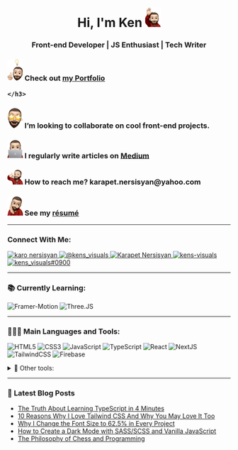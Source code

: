 <h1 align="center">Hi, I'm Ken <img src="./memoji-greeting.png" alt="my memoji" width="35"/></h1>
<h3 align="center">Front-end Developer | JS Enthusiast | Tech Writer</h3>

<div>
    <h3>
        <img src="./memoji-working.png" alt="my memoji" width="35"/> Check out <a href="https://www.ken.engineer">my Portfolio</a>

    </h3>
</div>
<div>
    <h3>
        <img src="./memoji-collaborate.png" alt="my memoji" width="35"/> I’m looking to collaborate on cool front-end projects.
    </h3>
</div>
<div>
    <h3>
        <img src="./memoji-notebook.png" alt="my memoji" width="35"/> I regularly write articles on <a href="https://medium.com/@kens_visuals">Medium</a>
    </h3>
</div>
<div>
    <h3>
        <img src="./memoji-contactme.png" alt="my memoji" width="35"/> How to reach me? <b>karapet.nersisyan@yahoo.com</b>
    </h3>
</div>
<div>
    <h3>
        <img src="./memoji-resume.png" alt="my memoji" width="35"/> See my <a href="https://drive.google.com/file/d/1KY0jRMqNKRCw4acLQLNf99ndeWbwC0XX/view?usp=sharing">résumé</a>
    </h3>
</div>

---

<h3 align="left">Connect With Me:</h3>

<p align="left">
    <a href="https://www.linkedin.com/in/karo-nersisyan-135118129/" target="_blank">
        <img src="https://img.shields.io/badge/linkedin-%230077B5.svg?style=for-the-badge&logo=linkedin&logoColor=white" alt="karo nersisyan" />
    </a>
    <a href="https://medium.com/@kens_visuals" target="_blank">
        <img src="https://img.shields.io/badge/Medium-12100E?style=for-the-badge&logo=medium&logoColor=white" alt="@kens_visuals" />
    </a>
    <a href="https://angel.co/u/karapet-nersisyan" target="_blank">
        <img src="https://img.shields.io/badge/AngelList-000000?style=for-the-badge&logo=AngelList&logoColor=white" alt="Karapet Nersisyan" />
    </a>
    <a href="https://codepen.io/kens-visuals" target="_blank">
        <img src="https://img.shields.io/badge/Codepen-000000?style=for-the-badge&logo=codepen&logoColor=white" alt="kens-visuals" />
    </a>
    <a href="https://discordapp.com/users/kens_visuals#0900" target="_blank">
        <img src="https://img.shields.io/badge/Discord-5865F2?style=for-the-badge&logo=discord&logoColor=white" alt="kens_visuals#0900" />
    </a>
</p>

---

<h3 align="left">📚 Currently Learning:</h3>

![Framer-Motion](https://img.shields.io/badge/Framer-black?style=for-the-badge&logo=framer&logoColor=blue) ![Three.JS](https://img.shields.io/badge/ThreeJs-black?style=for-the-badge&logo=three.js&logoColor=white)

---

<h3 align="left">👨🏻‍💻 Main Languages and Tools:</h3>

![HTML5](https://img.shields.io/badge/html5-%23E34F26.svg?style=for-the-badge&logo=html5&logoColor=white) ![CSS3](https://img.shields.io/badge/css3-%231572B6.svg?style=for-the-badge&logo=css3&logoColor=white) ![JavaScript](https://img.shields.io/badge/JavaScript-black?style=for-the-badge&logo=javascript&logoColor=%23F7DF1E) ![TypeScript](https://img.shields.io/badge/TypeScript-007ACC?style=for-the-badge&logo=typescript&logoColor=white) ![React](https://img.shields.io/badge/react-%2320232a.svg?style=for-the-badge&logo=react&logoColor=%2361DAFB) ![NextJS](https://img.shields.io/badge/next.js-000000?style=for-the-badge&logo=nextdotjs&logoColor=white) ![TailwindCSS](https://img.shields.io/badge/Tailwind_CSS-38B2AC?style=for-the-badge&logo=tailwind-css&logoColor=white) ![Firebase](https://img.shields.io/badge/firebase-ffca28?style=for-the-badge&logo=firebase&logoColor=black)

<details align="left">
    <summary>🧰 Other tools:</summary>

![redux](https://img.shields.io/badge/Redux-593D88?style=for-the-badge&logo=redux&logoColor=white) ![styled-components](https://img.shields.io/badge/styled--components-DB7093?style=for-the-badge&logo=styled-components&logoColor=white) ![SASS](https://img.shields.io/badge/SASS-hotpink.svg?style=for-the-badge&logo=SASS&logoColor=white) ![Git](https://img.shields.io/badge/git-%23F05033.svg?style=for-the-badge&logo=git&logoColor=white) ![GitHub](https://img.shields.io/badge/github-%23121011.svg?style=for-the-badge&logo=github&logoColor=white) ![Jest](https://img.shields.io/badge/-jest-%23C21325?style=for-the-badge&logo=jest&logoColor=white) ![Figma](https://img.shields.io/badge/figma-%23F24E1E.svg?style=for-the-badge&logo=figma&logoColor=white) ![Adobe XD](https://img.shields.io/badge/Adobe%20XD-470137?style=for-the-badge&logo=Adobe%20XD&logoColor=#FF61F6) ![Bootstrap](https://img.shields.io/badge/bootstrap-%23563D7C.svg?style=for-the-badge&logo=bootstrap&logoColor=white) ![NPM](https://img.shields.io/badge/NPM-%23000000.svg?style=for-the-badge&logo=npm&logoColor=white) ![Visual Studio Code](https://img.shields.io/badge/Visual%20Studio%20Code-0078d7.svg?style=for-the-badge&logo=visual-studio-code&logoColor=white) ![Markdown](https://img.shields.io/badge/markdown-%23000000.svg?style=for-the-badge&logo=markdown&logoColor=white) ![Babel](https://img.shields.io/badge/Babel-F9DC3e?style=for-the-badge&logo=babel&logoColor=black) ![ESLint](https://img.shields.io/badge/ESLint-4B3263?style=for-the-badge&logo=eslint&logoColor=white) ![Material-UI](https://img.shields.io/badge/Material%20UI-007FFF?style=for-the-badge&logo=mui&logoColor=white) ![Git Kraken](https://img.shields.io/badge/GitKraken-179287?style=for-the-badge&logo=GitKraken&logoColor=white) ![React Router](https://img.shields.io/badge/React_Router-CA4245?style=for-the-badge&logo=react-router&logoColor=white) ![Notion](https://img.shields.io/badge/Notion-000000?style=for-the-badge&logo=notion&logoColor=white)

</details>

---

### 📓 Latest Blog Posts

<!-- BLOG-POST-LIST:START -->
- [The Truth About Learning TypeScript in 4 Minutes](https://javascript.plainenglish.io/the-truth-about-learning-typescript-in-4-minutes-c1cfe380b7d?source=rss-67e5d23d8b5------2)
- [10 Reasons Why I Love Tailwind CSS And Why You May Love It Too](https://javascript.plainenglish.io/10-reasons-why-i-love-tailwind-css-and-why-you-may-love-it-too-43b7738558ca?source=rss-67e5d23d8b5------2)
- [Why I Change the Font Size to 62.5% in Every Project](https://javascript.plainenglish.io/why-i-change-the-font-size-to-62-5-in-every-project-45c5ff785fb5?source=rss-67e5d23d8b5------2)
- [How to Create a Dark Mode with SASS/SCSS and Vanilla JavaScript](https://javascript.plainenglish.io/how-to-create-a-dark-mode-with-sass-scss-and-vanilla-javascript-e1c7835cf474?source=rss-67e5d23d8b5------2)
- [The Philosophy of Chess and Programming](https://javascript.plainenglish.io/the-philosophy-of-chess-and-programming-3e435ef8bf14?source=rss-67e5d23d8b5------2)
<!-- BLOG-POST-LIST:END -->
